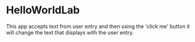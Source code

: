 # HelloWorldLab
This app accepts text from user entry and then using the 'click me' button it will change the text that displays with the user entry.

